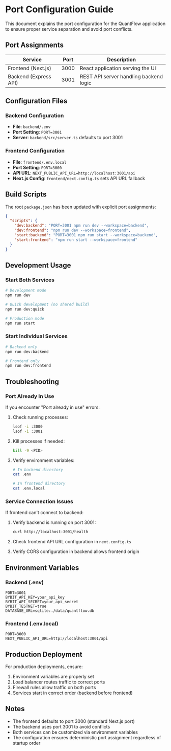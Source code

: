 # Port Configuration Guide

This document explains the port configuration for the QuantFlow application to ensure proper service separation and avoid port conflicts.

## Port Assignments

| Service | Port | Description |
|---------|------|-------------|
| Frontend (Next.js) | 3000 | React application serving the UI |
| Backend (Express API) | 3001 | REST API server handling backend logic |

## Configuration Files

### Backend Configuration
- **File**: `backend/.env`
- **Port Setting**: `PORT=3001`
- **Server**: `backend/src/server.ts` defaults to port 3001

### Frontend Configuration
- **File**: `frontend/.env.local`
- **Port Setting**: `PORT=3000`
- **API URL**: `NEXT_PUBLIC_API_URL=http://localhost:3001/api`
- **Next.js Config**: `frontend/next.config.ts` sets API URL fallback

## Build Scripts

The root `package.json` has been updated with explicit port assignments:

```json
{
  "scripts": {
    "dev:backend": "PORT=3001 npm run dev --workspace=backend",
    "dev:frontend": "npm run dev --workspace=frontend",
    "start:backend": "PORT=3001 npm run start --workspace=backend",
    "start:frontend": "npm run start --workspace=frontend"
  }
}
```

## Development Usage

### Start Both Services
```bash
# Development mode
npm run dev

# Quick development (no shared build)
npm run dev:quick

# Production mode
npm run start
```

### Start Individual Services
```bash
# Backend only
npm run dev:backend

# Frontend only  
npm run dev:frontend
```

## Troubleshooting

### Port Already In Use
If you encounter "Port already in use" errors:

1. Check running processes:
   ```bash
   lsof -i :3000
   lsof -i :3001
   ```

2. Kill processes if needed:
   ```bash
   kill -9 <PID>
   ```

3. Verify environment variables:
   ```bash
   # In backend directory
   cat .env
   
   # In frontend directory
   cat .env.local
   ```

### Service Connection Issues
If frontend can't connect to backend:

1. Verify backend is running on port 3001:
   ```bash
   curl http://localhost:3001/health
   ```

2. Check frontend API URL configuration in `next.config.ts`

3. Verify CORS configuration in backend allows frontend origin

## Environment Variables

### Backend (.env)
```env
PORT=3001
BYBIT_API_KEY=your_api_key
BYBIT_API_SECRET=your_api_secret
BYBIT_TESTNET=true
DATABASE_URL=sqlite:./data/quantflow.db
```

### Frontend (.env.local)
```env
PORT=3000
NEXT_PUBLIC_API_URL=http://localhost:3001/api
```

## Production Deployment

For production deployments, ensure:

1. Environment variables are properly set
2. Load balancer routes traffic to correct ports
3. Firewall rules allow traffic on both ports
4. Services start in correct order (backend before frontend)

## Notes

- The frontend defaults to port 3000 (standard Next.js port)
- The backend uses port 3001 to avoid conflicts
- Both services can be customized via environment variables
- The configuration ensures deterministic port assignment regardless of startup order
